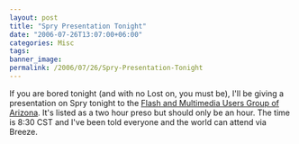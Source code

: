 ```yaml
---
layout: post
title: "Spry Presentation Tonight"
date: "2006-07-26T13:07:00+06:00"
categories: Misc 
tags: 
banner_image: 
permalink: /2006/07/26/Spry-Presentation-Tonight
---
```


If you are bored tonight (and with no Lost on, you must be), I'll be giving a presentation on Spry tonight to the <a href="http://www.gotoandstop.org/meetings.htm">Flash and Multimedia Users Group of Arizona</a>. It's listed as a two hour preso but should only be an hour. The time is 8:30 CST and I've been told everyone and the world can attend via Breeze.